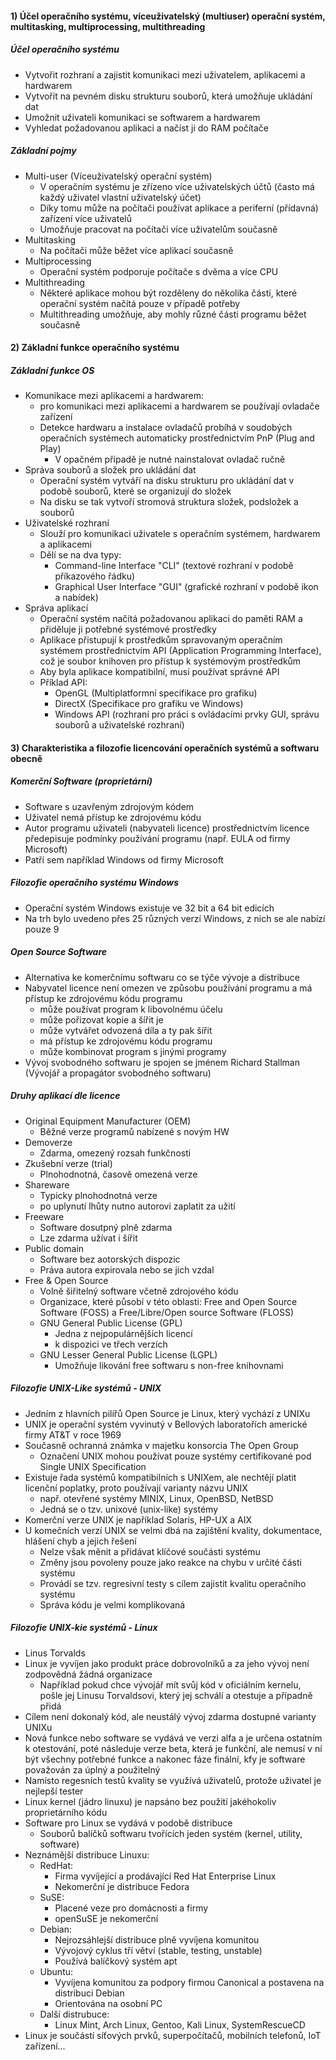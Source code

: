 #### 1) Účel operačního systému, víceuživatelský (multiuser) operační systém, multitasking, multiprocessing, multithreading

##### Účel operačního systému
- Vytvořit rozhraní a zajistit komunikaci mezi uživatelem, aplikacemi a hardwarem
- Vytvořit na pevném disku strukturu souborů, která umožňuje ukládání dat
- Umožnit uživateli komunikaci se softwarem a hardwarem
- Vyhledat požadovanou aplikaci a načíst ji do RAM počítače

##### Základní pojmy
-  Multi-user (Víceuživatelský operační systém)
	- V operačním systému je zřízeno více uživatelských účtů (často má každý uživatel vlastní uživatelský účet)
	- Díky tomu může na počítači používat aplikace a periferní (přídavná) zařízení více uživatelů
	- Umožňuje pracovat na počítači více uživatelům současně
- Multitasking
	- Na počítači může běžet více aplikací současně
- Multiprocessing
	- Operační systém podporuje počítače s dvěma a více CPU
- Multithreading
	- Některé aplikace mohou být rozděleny do několika částí, které operační systém načítá pouze v případě potřeby
	- Multithreading umožňuje, aby mohly různé části programu běžet současně

#### 2) Základní funkce operačního systému

##### Základní funkce OS
- Komunikace mezi aplikacemi a hardwarem:
	- pro komunikaci mezi aplikacemi a hardwarem se používají ovladače zařízení
	- Detekce hardwaru a instalace ovladačů probíhá v soudobých operačních systémech automaticky prostřednictvím PnP (Plug and Play)
		- V opačném případě je nutné nainstalovat ovladač ručně
- Správa souborů a složek pro ukládání dat
	- Operační systém vytváří na disku strukturu pro ukládání dat v podobě souborů, které se organizují do složek
	- Na disku se tak vytvoří stromová struktura složek, podsložek a souborů
- Uživatelské rozhraní
	- Slouží pro komunikaci uživatele s operačním systémem, hardwarem a aplikacemi
	- Dělí se na dva typy:
		- Command-line Interface "CLI" (textové rozhraní v podobě příkazového řádku)
		- Graphical User Interface "GUI" (grafické rozhraní v podobě ikon a nabídek)
- Správa aplikací
	- Operační systém načítá požadovanou aplikaci do paměti RAM a přiděluje ji potřebné systémové prostředky
	- Aplikace přistupují k prostředkům spravovaným operačním systémem prostřednictvím API (Application Programming Interface), což je soubor knihoven pro přístup k systémovým prostředkům
	- Aby byla aplikace kompatibilní, musí používat správné API
	- Příklad API:
		- OpenGL (Multiplatformní specifikace pro grafiku)
		- DirectX (Specifikace pro grafiku ve Windows)
		- Windows API (rozhraní pro práci s ovládacími prvky GUI, správu souborů a uživatelské rozhraní)



#### 3) Charakteristika a filozofie licencování operačních systémů a softwaru obecně

##### Komerční Software (proprietární)
- Software s uzavřeným zdrojovým kódem
- Uživatel nemá přístup ke zdrojovému kódu
- Autor programu uživateli (nabyvateli licence) prostřednictvím licence předepisuje podmínky používání programu (např. EULA od firmy Microsoft)
- Patří sem například Windows od firmy Microsoft

##### Filozofie operačního systému Windows
- Operační systém Windows existuje ve 32 bit a 64 bit edicích
- Na trh bylo uvedeno přes 25 různých verzí Windows, z nich se ale nabízí pouze 9
##### Open Source Software
- Alternativa ke komerčnímu softwaru co se týče vývoje a distribuce
- Nabyvatel licence není omezen ve způsobu používání programu a má přístup ke zdrojovému kódu programu
	- může používat program k libovolnému účelu
	- může pořizovat kopie a šířit je
	- může vytvářet odvozená díla a ty pak šířit
	- má přístup ke zdrojovému kódu programu
	- může kombinovat program s jinými programy
- Vývoj svobodného softwaru je spojen se jménem Richard Stallman (Vývojář a propagátor svobodného softwaru)

##### Druhy aplikací dle licence
- Original Equipment Manufacturer (OEM)
	- Běžné verze programů nabízené s novým HW
- Demoverze
	- Zdarma, omezený rozsah funkčnosti
- Zkušební verze (trial)
	- Plnohodnotná, časově omezená verze
- Shareware
	- Typicky plnohodnotná verze
	- po uplynutí lhůty nutno autorovi zaplatit za užití
- Freeware
	- Software dosutpný plně zdarma
	- Lze zdarma užívat i šířit
- Public domain
	- Software bez aotorských dispozic
	- Práva autora expirovala nebo se jich vzdal
- Free & Open Source
	- Volně šiřitelný software včetně zdrojového kódu
	- Organizace, které působí v této oblasti: Free and Open Source Software (FOSS) a Free/Libre/Open source Software (FLOSS)
	- GNU General Public License (GPL)
		- Jedna z nejpopulárnějších licencí
		- k dispozici ve třech verzích
	- GNU Lesser General Public License (LGPL)
		- Umožňuje likování free softwaru s non-free knihovnami
	

##### Filozofie UNIX-Like systémů - UNIX
- Jedním z hlavních pilířů Open Source je Linux, který vychází z UNIXu
- UNIX je operační systém vyvinutý v Bellových laboratořích americké firmy AT&T v roce 1969
- Současně ochranná známka v majetku konsorcia The Open Group
	- Označení UNIX mohou používat pouze systémy certifikované pod Single UNIX Specification
- Existuje řada systémů kompatibilních s UNIXem, ale nechtějí platit licenční poplatky, proto používají varianty názvu UNIX
	- např. otevřené systémy MINIX, Linux, OpenBSD, NetBSD
	- Jedná se o tzv. unixové (unix-like) systémy
- Komerční verze UNIX je například Solaris, HP-UX a AIX
- U komečních verzí UNIX se velmi dbá na zajištění kvality, dokumentace, hlášení chyb a jejich řešení
	- Nelze však měnit a přidávat klíčové součásti systému
	- Změny jsou povoleny pouze jako reakce na chybu v určité části systému
	- Provádí se tzv. regresivní testy s cílem zajistit kvalitu operačního systému
	- Správa kódu je velmi komplikovaná

##### Filozofie UNIX-kie systémů - Linux
- Linus Torvalds
- Linux je vyvíjen jako produkt práce dobrovolníků a za jeho vývoj není zodpovědná žádná organizace
	- Například pokud chce vývojář mít svůj kód v oficiálním kernelu, pošle jej Linusu Torvaldsovi, který jej schválí a otestuje a případně přidá
- Cílem není dokonalý kód, ale neustálý vývoj zdarma dostupné varianty UNIXu
- Nová funkce nebo software se vydává ve verzi alfa a je určena ostatním k otestování, poté následuje verze beta, která je funkční, ale nemusí v ní být všechny potřebné funkce a nakonec fáze finální, kfy je software považován za úplný a použitelný
- Namísto regesních testů kvality se využívá uživatelů, protože uživatel je nejlepší tester
- Linux kernel (jádro linuxu) je napsáno bez použití jakéhokoliv proprietárního kódu
- Software pro Linux se vydává v podobě distribuce
	- Souborů balíčků softwaru tvořících jeden systém (kernel, utility, software)
- Neznámější distribuce Linuxu:
	- RedHat:
		- Firma vyvíjející a prodávající Red Hat Enterprise Linux
		- Nekomerční je distribuce Fedora
	- SuSE:
		- Placené veze pro domácnosti a firmy
		- openSuSE je nekomerční
	- Debian:
		- Nejrozsáhlejší distribuce plně vyvíjena komunitou
		- Vývojový cyklus tří větví (stable, testing, unstable)
		- Používá balíčkový systém apt
	- Ubuntu:
		- Vyvíjena komunitou za podpory firmou Canonical a postavena na distribuci Debian
		- Orientována na osobní PC
	- Další distrubuce:
		- Linux Mint, Arch Linux, Gentoo, Kali Linux, SystemRescueCD
- Linux je součástí síťových prvků, superpočítačů, mobilních telefonů, IoT zařízení...